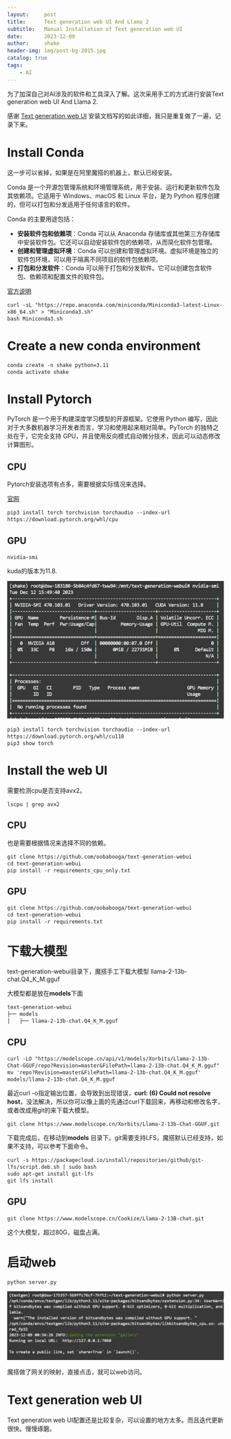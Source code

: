 ```yaml
---
layout:     post
title:      Text generation web UI And Llama 2
subtitle:   Manual Installation of Text generation web UI
date:       2023-12-09
author:     shake
header-img: img/post-bg-2015.jpg
catalog: true
tags:
    - AI
---
```


为了加深自己对AI涉及的软件和工具深入了解。这次采用手工的方式进行安装Text generation web UI And Llama 2.

感谢 [Text generation web UI](https://github.com/oobabooga/text-generation-webui)
安装文档写的如此详细，我只是重复做了一遍，记录下来。

# Install Conda

这一步可以省掉，如果是在阿里魔搭的机器上，默认已经安装。

Conda 是一个开源包管理系统和环境管理系统，用于安装、运行和更新软件包及其依赖项。它适用于 Windows、macOS 和 Linux 平台，是为 Python 程序创建的，但可以打包和分发适用于任何语言的软件。

Conda 的主要用途包括：

* **安装软件包和依赖项**：Conda 可以从 Anaconda 存储库或其他第三方存储库中安装软件包。它还可以自动安装软件包的依赖项，从而简化软件包管理。
* **创建和管理虚拟环境**：Conda 可以创建和管理虚拟环境。虚拟环境是独立的软件包环境，可以用于隔离不同项目的软件包依赖项。
* **打包和分发软件**：Conda 可以用于打包和分发软件。它可以创建包含软件包、依赖项和配置文件的软件包。

[官方说明](https://educe-ubc.github.io/conda.html)

	curl -sL "https://repo.anaconda.com/miniconda/Miniconda3-latest-Linux-x86_64.sh" > "Miniconda3.sh"
	bash Miniconda3.sh

# Create a new conda environment

	conda create -n shake python=3.11
	conda activate shake
	
# Install Pytorch


PyTorch 是一个用于构建深度学习模型的开源框架。它使用 Python 编写，因此对于大多数机器学习开发者而言，学习和使用起来相对简单。PyTorch 的独特之处在于，它完全支持 GPU，并且使用反向模式自动微分技术，因此可以动态修改计算图形。

## CPU

Pytorch安装选项有点多，需要根据实际情况来选择。

[官网](https://pytorch.org/get-started/locally/)


	pip3 install torch torchvision torchaudio --index-url https://download.pytorch.org/whl/cpu

## GPU

	nvidia-smi
	
kuda的版本为11.8.

![cuda](/img/2023/modelscope/cuda.jpg "cuda")


	pip3 install torch torchvision torchaudio --index-url https://download.pytorch.org/whl/cu118
	pip3 show torch


# Install the web UI


需要检测cpu是否支持avx2。

	lscpu | grep avx2
	
## CPU
	
也是需要根据情况来选择不同的依赖。

	git clone https://github.com/oobabooga/text-generation-webui
	cd text-generation-webui
	pip install -r requirements_cpu_only.txt
	
## GPU

	git clone https://github.com/oobabooga/text-generation-webui
	cd text-generation-webui
	pip install -r requirements.txt


# 下载大模型

text-generation-webui目录下，魔搭手工下载大模型 llama-2-13b-chat.Q4_K_M.gguf

大模型都是放在**models**下面

	text-generation-webui
	├── models
	│   ├── llama-2-13b-chat.Q4_K_M.gguf

## CPU

	curl -LO "https://modelscope.cn/api/v1/models/Xorbits/Llama-2-13b-Chat-GGUF/repo?Revision=master&FilePath=llama-2-13b-chat.Q4_K_M.gguf"
	mv 'repo?Revision=master&FilePath=llama-2-13b-chat.Q4_K_M.gguf' models/llama-2-13b-chat.Q4_K_M.gguf


最近curl -o指定输出位置，会导致到出现错误，**curl: (6) Could not resolve host**，没法解决，所以你可以像上面的先通过curl下载回来，再移动和修改名字，或者改成用git的来下载大模型。

	git clone https://www.modelscope.cn/Xorbits/Llama-2-13b-Chat-GGUF.git



下载完成后，在移动到**models** 目录下。git需要支持LFS，魔搭默认已经支持，如果不支持，可以参考下面命令。

	curl -s https://packagecloud.io/install/repositories/github/git-lfs/script.deb.sh | sudo bash
	sudo apt-get install git-lfs
	git lfs install

## GPU


	git clone https://www.modelscope.cn/Cookize/Llama-2-13B-chat.git

这个大模型，超过80G，磁盘占满。


# 启动web

	python server.py
	
![web 访问地址](/img/2023/modelscope/link.jpg "外网地址")

魔搭做了网关的映射，直接点击，就可以web访问。

# Text generation web UI

Text generation web UI配置还是比较复杂，可以设置的地方太多。而且迭代更新很快。慢慢琢磨。


